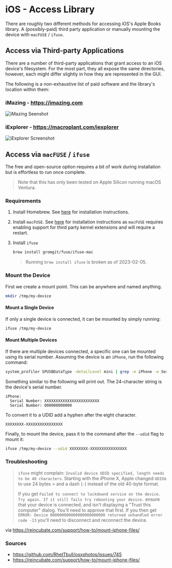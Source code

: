 # iOS - Access Library

There are roughly two different methods for accessing iOS's Apple Books library. A (possibly-paid)
third party application or manually mounting the device with `macFUSE` / `ifuse`.

## Access via Third-party Applications

There are a number of third-party applications that grant access to an iOS device's filesystem. For
the most part, they all expose the same directories, however, each might differ slightly in how they
are represented in the GUI.

The following is a non-exhaustive list of paid software and the library's location within them:

### iMazing - <https://imazing.com>

![iMazing Seenshot][screenshot-imazing]

### iExplorer - <https://macroplant.com/iexplorer>

![iExplorer Screenshot][screenshot-iexplorer]

## Access via `macFUSE` / `ifuse`

The free and open-source option requires a bit of work during installation but is effortless to run
once complete.

> <i class="fa fa-info-circle"></i> Note that this has only been tested on Apple Silicon running
> macOS Ventura.

### Requirements

1. Install Homebrew. See [here][homebrew] for installation instructions.

2. Install `macFUSE`. See [here][macfuse] for installation instructions as `macFUSE` requires
   enabling support for third party kernel extensions and will require a restart.

3. Install `ifuse`

   ```bash
   brew install gromgit/fuse/ifuse-mac
   ```

   > <i class="fa fa-info-circle"></i> Running `brew install ifuse` is broken as of 2023-02-05.

### Mount the Device

First we create a mount point. This can be anywhere and named anything.

```bash
mkdir /tmp/my-device
```

#### Mount a Single Device

If only a single device is connected, it can be mounted by simply running:

```bash
ifuse /tmp/my-device
```

#### Mount Multiple Devices

If there are multiple devices connected, a specific one can be mounted using its serial number.
Assuming the device is an `iPhone`, run the following command:

<!-- TODO: Verify this works with other devices too. -->

```bash
system_profiler SPUSBDataType -detailLevel mini | grep -e iPhone -e Serial
```

Something similar to the following will print out. The 24-character string is the device's serial
number.

```plaintext
iPhone:
  Serial Number: XXXXXXXXXXXXXXXXXXXXXXXX
  Serial Number: 000000000000
```

To convert it to a UDID add a hyphen after the eight character.

```plaintext
XXXXXXXX-XXXXXXXXXXXXXXXX
```

Finally, to mount the device, pass it to the command after the `--udid` flag to mount it:

```bash
ifuse /tmp/my-device --udid XXXXXXXX-XXXXXXXXXXXXXXXX
```

### Troubleshooting

> `ifuse` might complain: `Invalid device UDID specified, length needs to be 40 characters`.
> Starting with the iPhone X, Apple changed `UDID`s to use 24 bytes > and a dash (`-`) instead of
> the old 40-byte format.
>
> If you get `Failed to connect to lockdownd service on the device. Try again. If it still
fails try rebooting your device.` ensure that your device is connected, and isn't displaying a
> "Trust this computer" dialog. You'll need to approve that first. If you then get
> `ERROR: Device 000000000000000000000000 returned unhandled error code -13` you'll need to
> disconnect and reconnect the device.

via <https://reincubate.com/support/how-to/mount-iphone-files/>

### Sources

- <https://github.com/RhetTbull/osxphotos/issues/745>
- <https://reincubate.com/support/how-to/mount-iphone-files/>

[homebrew]: https://brew.sh/
[macfuse]: https://github.com/macfuse/macfuse/wiki/Getting-Started
[screenshot-imazing]: /images/imazing.png
[screenshot-iexplorer]: /images/iexplorer.png
